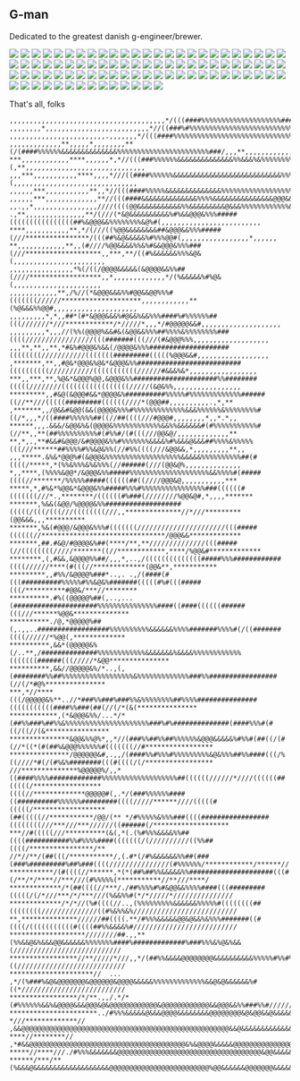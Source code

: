 ## G-man

Dedicated to the greatest danish g-engineer/brewer.

![](photos/g0.jpg)
![](photos/g1.jpg)
![](photos/g2.jpg)
![](photos/g3.jpg)
![](photos/g4.jpg)
![](photos/g5.jpg)
![](photos/g6.jpg)
![](photos/g7.jpg)
![](photos/g8.jpg)
![](photos/g9.jpg)
![](photos/g10.jpg)
![](photos/g11.jpg)
![](photos/g12.jpg)
![](photos/g13.jpg)
![](photos/g14.jpg)
![](photos/g15.jpg)
![](photos/g16.jpg)
![](photos/g17.jpg)
![](photos/g18.jpg)
![](photos/g19.jpg)
![](photos/g20.jpg)
![](photos/g21.jpg)
![](photos/g22.jpg)
![](photos/g23.jpg)
![](photos/g24.jpg)
![](photos/g25.seic)
![](photos/g26.jpg)
![](photos/g27.jpg)
![](photos/g28.jpg)
![](photos/g29.jpg)
![](photos/g30.jpg)
![](photos/g31.jpg)
![](photos/g32.jpg)
![](photos/g33.jpg)
![](photos/g34.jpg)
![](photos/g35.jpg)
![](photos/g36.jpg)
![](photos/g37.jpg)
![](photos/g38.jpg)
![](photos/g39.jpg)
![](photos/g40.jpg)
![](photos/g41.jpg)
![](photos/g42.jpg)
![](photos/g43.jpg)
![](photos/g44.jpg)
![](photos/g45.jpg)
![](photos/g46.jpg)
![](photos/g47.jpg)
![](photos/g48.jpg)
![](photos/g49.jpg)
![](photos/g50.jpg)
![](photos/g51.jpg)
![](photos/g52.jpg)
![](photos/g53.jpg)
![](photos/g54.jpg)
![](photos/g55.jpg)
![](photos/g56.jpg)
![](photos/g57.jpg)
![](photos/g58.jpg)
![](photos/g59.jpg)
![](photos/g60.jpg)
![](photos/g61.jpg)
![](photos/g62.jpg)
![](photos/g63.jpg)
![](photos/g64.jpg)
![](photos/g65.jpg)
![](photos/g66.jpg)
![](photos/g67.jpg)
![](photos/g68.jpg)
![](photos/g69.jpg)
![](photos/g70.jpg)
![](photos/g71.jpg)
![](photos/g72.jpg)
![](photos/g73.jpg)
![](photos/g74.jpg)
![](photos/g75.jpg)
![](photos/g76.jpg)
![](photos/g77.jpg)
![](photos/g78.jpg)
![](photos/g79.jpg)
![](photos/g80.jpg)
![](photos/g81.jpg)
![](photos/g82.jpg)
![](photos/g83.jpg)
![](photos/g84.jpg)
![](photos/g85.jpg)
![](photos/g86.jpg)
![](photos/g87.jpg)
![](photos/g88.jpg)

That's all, folks

```
,,,,,,,,,,,,,,,,,,,,,,,,,,,,,,,,,,,,,,,*/(((####%%%%%%%%%%%%%%%%%%%%#######,,,,,,,,,,,,,,,,,,,,,,,,,,,,,,,,,,,..,,,,,,,,
,,,,,,,,*,,,,,,,,,,,,,,,,,,,,,,,,,,*//((###%#%%%%%%%%%%%%%%%%%%%%%%%%%%%%%####/,,,,,,,,,,,,,,,,,,,,,,,,,,,,,,,..,,,,,*,,
,,,,,,,,,,,,,,,,,,,,,,,,.,,,,,,,*/(((####%%%%%%%%%%%%%%%%%%%%%%%%%%%%%%%%%%%%####/,,,,,*,,,,,,,,,,,,,,,,,,,,,,,,,*,,,*,,
,,,,,,,,,,,,,**,,,,,*,,,,,,,,**(/(####%%%%%%&&&&&&&&&&&&&&%%%%%%%%%%%%%%%%%%%%%%%###/,,,**,,,,,,,,,,,,,,,,,,,,,,,,,,,,,,
***,,,,,,,,,,,,****,,,,,,*,*//(((###%%%%%%&&&&&&&&&&&&&&%%&&&%&%%%%%%%%%%%%%%%%%%%####(,**,,,,,,,,,,,,,,,,,,,,,,,,,,,,,,
,,,***,,,,,,,,,,,****,,,,*///((####%%%%%%&&&&&&&&&&&&&&&&&&&&&&&&&&&%%%%%%%%%%%%%%%#%###(,,,,,,,,,,,,,,,,,,,,,,,,,,,,,,,
,,,,,,***,,,,,,,,,,,**,,*//(((####%%%%%&&&&&&&&&&&&&&%%%%%%%%%%%%%%%%%%%%%%%%%%%%%%&&&%###/,,,,,,,,,,,,,,,,,,,,,,,,,,,,,
,,,,,,***,,,,,,,,,,,,,**//(((####&&&&&&&&&&&&&&%%%%&&&&&&&&&&&&&&&@@@&&&&&%%%%%%%%%%%%@@%###*,,,,,,,,,,,,,,,,,,,,,,,,**,
,,.,,*,,,,,,,,,,,,,,,,////((((@@&&&&&&&&&&&%%&&&&&&&&&@&&&%%%%%%%%%%%%&@@@&&&%%%%%%%%%%%%@%##/,,,,,,,,,,,,,,,,,,,,,,,,,,
.,**,,,,,,,,,,,,,,,**/(///(*&@&&&&&&&&&&%#%&&@@@&%%%#####((((((((((((((((##%&@@@&&%%%%%%%%&@%#(,,,,,,,,,,,,,,,,,,,,,,,,,
****,,,,,,,,,,,**,*/(///((%@@&&&&&&&&##&@@@&&%%%#####(///****************/(((##%&@&&&&&%#%%%@@#(,,,,,,,,,,,,,,,,,*,,,,,,
**,,,,,,,,,,,,**,,(#////%@@&&&&%%&%#&&@@@&%%%###(///*******************,,***,**/((#%&&&&&&%%%&@&(,,,,,,,,,,,,,,,,,,,,,,,
,,,,,,,,,,,,,,,,*%(/((/@@@@&&&&&(&@@@@&&%%##(////******************,,*,,,,,,,,,,,,,*/(%&&&&&%#%@&(,,,,,,,,,,,,,,,,,,,,,,
,,,,,,,,,,,,**,/%//(*&@@@&&&%%#@@&&@@%%%#(((((((//////********************,,,,,,,,,,,,**(%@&&&%%@@#,,,,,,,,,,,,,,,,,,,,,
,,,,,,,,,*,*,,##*(#*&@@@&&&%#@&&%&&%%%####%#%%%%%%##(((///////*///************/*/////*,,,*/#@@@@@&&#,,,,,,,,,,,,,,,,,,,,
,,,,,,,,,*,,,//(%%(@@@@%&&#&(&@@&&%%%##%%%%&%%%%%%%%###((((/////////////////(((#######(((///(#&@@@%%%,,,,,,,,,,,,,,,,,,,
,,,**,**,,**,*#&%#@@@&%&&(/@@@@&%%%####################((((((((///////////(((((((#########(((((%@@@&&#,,,,,,,,,,,,,,,,,,
,*******,**,,#@&*@@@&%@&*&@@@&%%##########################((((((((((///////////(((((((((((//////#&&&%&*,,,,,,,,,,,,,,,,,
***,,***,**,%@&*&@@@%@@,&@@@&%%#####################%%########(((((////////(((((((((((((((((/////(&@&%%,,,,,,,,,,,,,,,,,
*********,,#&@(&@@@#&&*@@@@&%##########%%%%%#%%%%%%%%%%%%%######((//**///(((((#########((((((////*(@@@##,,,,,,,,,,.,*,**
,*******,,/@&&#&@@(&&(@@@@&%%%#%%%%%%%%%%%%%&&&%%%%%%&%%%%%%%%#((/*,,,*/((####%%%%%%##((//##((((///#@@@#,,,,,,,,*,,*.*,,
******,,,.&&&/&@@&%&(@@@@&%%%%%%%%%%%%&&%%&&&&&&#(#%%%%%%%%%%%#(//**,,**(##%%%%%%%%%%#(#%%#/(#(((///@@&@/,,,,,,,,,,,,,**
**,*,.,**#&&#&@@@/&#@@@@&%%#%%%%%%%&&&&%#%&&&@&&&##%%%%&%%%%%(((///******##%%%%#%%&@&%%(//#%%((((///&@@&&,*,,,,,,,,,**,,
,,,*****.&%&*@@@%#(&@@@&%%%%%%%%%%%%%%%%%%%&&&&&%%%%%%%%%%##(#((((/*****,*(%%&%%%&%&%%%(//######(///(@@&@%,,,,,,,,,,,,,,
*,,****,(%%%%&@@*/&@@@&%%#####%%%%%%%%%%%%%%%%%%%%&&%%%%#(#####((((//*******/%%%%%#####((((((##((////@@@&@,,,,,,,,,,,***
*****,*,#%&*%@@&*&@@@&%%#####%%%#%%%%%%%%%%%%%%%%###((((((#(((((((///*.,********/((((((#%###(////////%@@&@#,*,,,,*******
*******,%&&(&@@/%@@@@&%%###################(((((/(((/(((///((((((((///,,**************//*///*********(@@&&&,,,**********
*******,%&(#@@@/&@@@&%%%#(((((((//////////////////////(((#####((((((//*******************************/@@@&&*************
*******,##.#&@/#@@@@&%##(****/**,**//////////////(((#####(//((((((((/////*******((//************,****/%@@&#*************
********,(,#&&,&@@@@%%##/,,,*,..,/((((((((((((((#####%%%############((((//////****(#(((//*************(@@&**,***********
*********,,#%%/&@@@@%###*..,. .,/(####(#(((##########%%%%%#%%&@&%#######(((((#%#(((#####(((/**********#@@&/***//********
**********.#%((@@@@@%##(,..,...(#####################%%%%%%%%%%%%%%%####((####((((((######(((///******%@@&**************
**********./@,*@@@@@%##(,.,,..##################%%%%%%%%%%&&&&&&%%%%#######%%%%#(/((#######((((//////*%@@(,*************
**********,&&*(@@@@@&%(/..**,/##############%%%%%%%%%%%%&&&&&&&%&&&&%%%%%%%%%%%%(((((((######(((/////*&@@***************
**********,&&//@@@@@&%/*..,(,(########%%##%%%%%%%%%%%%%%%%%%&%%%%%%%%%%%%%###%%#################(//(/*#@%***************
***,*//****(((/@@@@@&%**..//*###%%###%###%%&%%%%%%%%##%%%%###############(((((((((((####%%###(##(//(/*(&(***************
************,(*&@@@&%%/...*/*(##%%###%##%%&%%%%%%%%%%%%%%%%%%%%%###%#%##############(####%%%#(#((/((//(&****************
***************&@@&%%@%*,,*//(###%%##%%##%%%%%%&@@@&&&&&%#%%#(##((/(#(//*((*(#(##%&@@@%%%%%%#(((((((//#*****************
***************/@@@@@@&#,.,,/(####%%#%%%#%%%%%%%%%&@&%%%##%%####(((/%((////*#(/(#%&%########(((#((((/(/*****************
///**************%@@@@@%/,,*((####%%%%#############%%%%%%%%%%%%%%%%%%%##((((((//////*////((((((##(((((/*****************
((((//*************@@@@@#(,.*/(###%%%%%%####((##########%%%%%%#########((((/////******////(((((#(((((/******************
(##(((((//***********/@@/(** */#%%%%%&%%%###((((#################((((((((///***///***//////((######(/*******************
***//#(((((///**********(&(,*(.(%#%%%&&&&%%##((((###########%%#%%%%####(((((((/(//////////((%%##((((/****************/**
//*//**/(##(((/***********/,(.#*(/#%&&&&&&%%##(###(###%#########%##%###((((///////////////(#%%%%%%/************/******//
***********/(#((((//******,*(*(##%##%%&&&&&%%#####################(((#(/**/*/****//***///(#%%%%%(***********//**///****/
*************/*(##((((//***/./##%%%%#%#&@@&&%%%%####(((#########(((((/(/*///***/*/***///(%&&%%#(*/*/////*///////////////
*************/*/*//(%#((((//..,(%%%%%%%%%&&&&&&%%%%%#((((((((##((((((((//////////////((#%&%%&%//////////////////////////
**,**************//////##((((.**/#%%%&&&&&@@&@&&%&%%%#######((#((((/(((((((((((#((((##%%&&&&%#//////////////////////////
*******************////////##.,,**(%%&&@&%&&&@@&&&&&&%%%%%%%####%#############%###%%%&%@&%&&(///////////////////////////
*****************//**/////*///,,*/(##%%&&&&@@@@@@@@&&&&&&&&&&%%%%%#%%#%&#%%%%%%%%%&&&&@&&&%((///////////////////////////
*********************//  ... ,*/(%###%&@&@@@@@@@&@@@@@@&@@@@&&&&&%%%%%%%%%%%%%&&@&@&&&&&&%#((*//////////////////////////
*****************/*/**.,,/.*/*(#%%%%%%&&%&@@@@&&&@@@&@&@@@@@@@@@@@@&@@@@@@@@@@@@&&@@@&&%%###%%#/////////////////////////
**********************../#%%%&&&&&@&&&@@@@&&&&&&&&@@@@@@@@&@&@@&&@&&&&&&&&&&@@@@@@@@@@&&%%%%%%%##///////////////////////
*///*************// ,&&@@@@@@@@@@@@@@@@@@@@@@@@@@@@@@@@@@@@@@@@@@@@@@@@@@@@&&@&&&&&&&&&&&&&&&&&&%##/////////////////////
****//********// ,*#&&@@@@@@@@@@@@@@@@@@@@@@@@@@@@@@@@@@@@@@@&%&@@@@&&&&&@@@@@@@@@@@@@@@@@@@&&&%%%%/////////////////////
*****//****///./#%%%&&&&&&&@@@@@@@@@@@@@@@@@@@@@@@@@@@@@@@@@@@@&@@&&&&&&&@@@@@@@@@@@@@@&&&&&&&%%%%//////////////////////
******/***/**(%&&&@&&&&&&&&&&&&&&&&&&&@@@@@@@@@@@@@@@@@@@@@@@@@%@@&&&&&&@@@@@@@&&&&&&&&@@@&%%%%%////////////////////////
```
